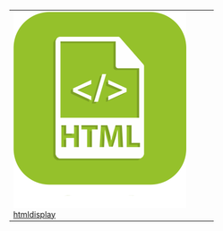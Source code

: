 | | | | |
|--- | --- | --- | ---
|![htmldisplay](htmldisplay/htmldisplay_icon.png)<br>[htmldisplay](htmldisplay/index.md)
